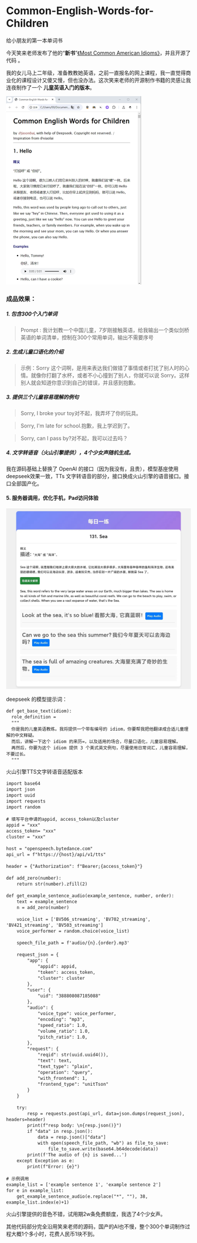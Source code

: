 # Common-English-Words-for-Children
 给小朋友的第一本单词书


今天笑来老师发布了他的“**新书**”[《Most Common American Idioms》](https://github.com/xiaolai/most-common-american-idioms)，并且开源了代码 ​。

我的女儿马上二年级，准备教教她英语，之前一直报名的网上课程，我一直觉得商业化的课程设计又傻又慢 ​，但也没办法。这次笑来老师的开源制作书籍的灵感让我连夜制作了一个 ​ **儿童英语入门的版本**。

<img src="web.png" alt="Common-English-Words-for-Children" style="zoom:50%;" />

### 成品效果：

##### 1. 包含300个入门单词 
 > Prompt : 我计划教一个中国儿童，7岁刚接触英语，给我输出一个类似剑桥英语的单词清单，控制在300个常用单词，输出不需要序号
 
##### 2. 生成儿童口语化的介绍
> 示例：Sorry 这个词啊，是用来表达我们做错了事情或者打扰了别人时的心情。就像你打翻了水杯，或者不小心撞到了别人，你就可以说 Sorry。这样别人就会知道你意识到自己的错误，并且感到抱歉。

##### 3. 提供三个儿童容易理解的例句
> Sorry, I broke your toy对不起，我弄坏了你的玩具。

> Sorry, I'm late for school.抱歉，我上学迟到了。

> Sorry, can I pass by?对不起，我可以过去吗？

##### 4. 文字转语音（火山引擎提供），4个少女声随机生成。

我在源码基础上替换了 OpenAI 的接口（因为我没有，且贵），模型基座使用 deepseek效果一致，TTs 文字转语音的部分，接口换成火山引擎的语音接口。接口全部国产化。

#### 5. 服务器调用，优化手机，Pad访问体验
<img src="h5.jpg" alt="Common-English-Words-for-Children" style="zoom:50%;" />


deepseek 的模型提示词：

```
def get_base_text(idiom):
  role_definition =
  """
  你是我的儿童英语教练。我将提供一个带有编号的 idiom，你要帮我把他翻译成合适儿童理解的中文释疑。
  而后，讲解一下这个 idiom 的来历=，以及适用的场合，尽量口语化，儿童容易理解。
  再然后，你要为这个 idiom 提供 3 个美式英文例句，尽量使用日常词汇，儿童容易理解，不要过长。
  """

```
火山引擎TTS文字转语音适配版本

```
import base64
import json
import uuid
import requests
import random

# 填写平台申请的appid, access_token以及cluster
appid = "xxx"
access_token= "xxx"
cluster = "xxx"

host = "openspeech.bytedance.com"
api_url = f"https://{host}/api/v1/tts"

header = {"Authorization": f"Bearer;{access_token}"}

def add_zero(number):
    return str(number).zfill(2)

def get_example_sentence_audio(example_sentence, number, order):
    text = example_sentence
    n = add_zero(number)
    
    voice_list = ['BV506_streaming', 'BV702_streaming', 'BV421_streaming', 'BV503_streaming']
    voice_performer = random.choice(voice_list)
    
    speech_file_path = f'audio/{n}.{order}.mp3'
    
    request_json = {
        "app": {
            "appid": appid,
            "token": access_token,
            "cluster": cluster
        },
        "user": {
            "uid": "388808087185088"
        },
        "audio": {
            "voice_type": voice_performer,
            "encoding": "mp3",
            "speed_ratio": 1.0,
            "volume_ratio": 1.0,
            "pitch_ratio": 1.0,
        },
        "request": {
            "reqid": str(uuid.uuid4()),
            "text": text,
            "text_type": "plain",
            "operation": "query",
            "with_frontend": 1,
            "frontend_type": "unitTson"
        }
    }

    try:
        resp = requests.post(api_url, data=json.dumps(request_json), headers=header)
        print(f"resp body: \n{resp.json()}")
        if "data" in resp.json():
            data = resp.json()["data"]
            with open(speech_file_path, "wb") as file_to_save:
                file_to_save.write(base64.b64decode(data))
        print(f'The audio of {n} is saved...')
    except Exception as e:
        print(f"Error: {e}")

# 示例调用
example_list = ['example sentence 1', 'example sentence 2']
for e in example_list:
    get_example_sentence_audio(e.replace("*", ""), 38, example_list.index(e)+1)
```
火山引擎提供的音色不错，试用期2w条免费额度，我选了4个少女声。

其他代码部分完全沿用笑来老师的源码，国产的AI也不慢，整个300个单词制作过程大概1个多小时，花费人民币1块不到。
